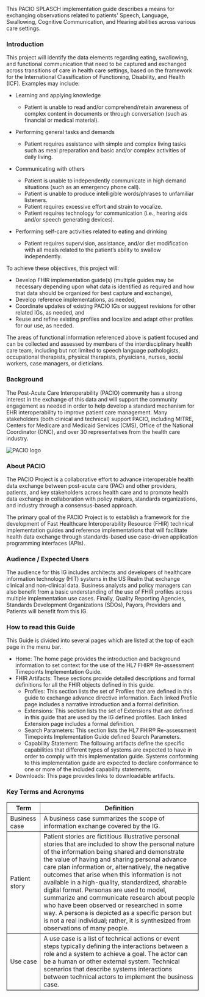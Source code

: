 This PACIO SPLASCH implementation guide describes a means for exchanging observations related to patients' Speech, Language, Swallowing, Cognitive Communication, and Hearing abilities across various care settings.

### Introduction 

This project will identify the data elements regarding eating, swallowing, and functional communication that need to be captured and exchanged across transitions of care in health care settings, based on the framework for the International Classification of Functioning, Disability, and Health (ICF). Examples may include:
* Learning and applying knowledge
    * Patient is unable to read and/or comprehend/retain awareness of complex content in documents or through conversation (such as financial or medical material).

* Performing general tasks and demands
    * Patient requires assistance with simple and complex living tasks such as meal preparation and basic and/or complex activities of daily living.

* Communicating with others
    * Patient is unable to independently communicate in high demand situations (such as an emergency phone call).
    * Patient is unable to produce intelligible words/phrases to unfamiliar listeners.
    * Patient requires excessive effort and strain to vocalize.
    * Patient requires technology for communication (i.e., hearing aids and/or speech generating devices).

* Performing self-care activities related to eating and drinking
    * Patient requires supervision, assistance, and/or diet modification with all meals related to the patient’s ability to swallow independently.

To achieve these objectives, this project will:
* Develop FHIR implementation guide(s) (multiple guides may be necessary depending upon what data is identified as required and how that data should be organized for best capture and exchange),
* Develop reference implementations, as needed,
* Coordinate updates of existing PACIO IGs or suggest revisions for other related IGs, as needed, and
* Reuse and refine existing profiles and localize and adapt other profiles for our use, as needed.

The areas of functional information referenced above is patient focused and can be collected and assessed by members of the interdisciplinary health care team, including but not limited to speech language pathologists, occupational therapists, physical therapists, physicians, nurses, social workers, case managers, or dieticians.

### Background

The Post-Acute Care Interoperability (PACIO) community has a strong interest in the exchange of this data and will support the community engagement as needed in order to help develop a standard mechanism for EHR interoperability to improve patient care management. Many stakeholders (both clinical and technical) support PACIO, including MITRE, Centers for Medicare and Medicaid Services (CMS), Office of the National Coordinator (ONC), and over 30 representatives from the health care industry.


![PACIO logo](./pacio.png)

### About PACIO

The PACIO Project is a collaborative effort to advance interoperable health data exchange between post-acute care (PAC) and other providers, patients, and key stakeholders across health care and to promote health data exchange in collaboration with policy makers, standards organizations, and industry through a consensus-based approach.


The primary goal of the PACIO Project is to establish a framework for the development of Fast Healthcare Interoperability Resource (FHIR) technical implementation guides and reference implementations that will facilitate health data exchange through standards-based use case-driven application programming interfaces (APIs).


### Audience / Expected Users

The audience for this IG includes architects and developers of healthcare information technology (HIT) systems in the US Realm that exchange clinical and non-clinical data. Business analysts and policy managers can also benefit from a basic understanding of the use of FHIR profiles across multiple implementation use cases. Finally, Quality Reporting Agencies, Standards Development Organizations (SDOs), Payors, Providers and Patients will benefit from this IG.


### How to read this Guide
This Guide is divided into several pages which are listed at the top of each page in the menu bar.
<ul>
    <li>Home: The home page provides the introduction and background information to set context for the use of the HL7 FHIR® Re-assessment Timepoints Implementation Guide.</li>
<!--    <li>Guidance: These pages provide overall guidance in using the profiles and transactions defined in this guide by detailing the business case, patient stories and personas and use cases.
        <ul>
            <li>Business Case: A business case summarizes the scope of information exchange covered by the IG.</li>
            <li>Patient Stories and Personas: Patient stories and personas give context to the data exchange standards detailed in the technical areas of the IG.  They allow the non-technical reader to envision situations in which the IGs provisions would apply, and ensure that development aspects of conforming to the IG meet the intended needs for exchange of this type of information.</li>
            <li>Use Cases: A use case is a list of technical actions or event steps typically defining the interactions between a role and a system to achieve a goal. The actor can be a human or other external system. Technical scenarios that describe systems interactions between technical actors to implement the business case.</li>
            <li>Security: General security requirements and recommendations for HL7 FHIR® Re-assessment Timepoints Implementation Guide actors.TBD: Security information will need to be described as needed.</li>
            <li>About ADI Examples: Descriptive examples that demonstrate the use of Re-assessment Timepoints profiles and exchange mechanisms.</li>
        </ul>
    </li>
-->
    <li>FHIR Artifacts: These sections provide detailed descriptions and formal definitions for all the FHIR objects defined in this guide.
        <ul>
            <li>Profiles: This section lists the set of Profiles that are defined in this guide to exchange advance directive information. Each linked Profile page includes a narrative introduction and a formal definition.</li>
            <li>Extensions: This section lists the set of Extensions that are defined in this guide that are used by the IG defined profiles. Each linked Extension  page includes a formal definition.</li>
            <li>Search Parameters: This section lists the HL7 FHIR® Re-assessment Timepoints Implementation Guide defined Search Parameters.</li>
            <li>Capability Statement: The following artifacts define the specific capabilities that different types of systems are expected to have in order to comply with this implementation guide. Systems conforming to this implementation guide are expected to declare conformance to one or more of the included capability statements.</li>
            <!--<li>Terminology: This section lists the value sets and code system defined for HL7 FHIR® ADI Implementation Guide profiles.</li>-->
        </ul>
    </li>
    <li>Downloads: This page provides links to downloadable artifacts.</li>
</ul>


### Key Terms and Acronyms

<table border="1">
    <tr>
        <th><b>Term</b></th>
        <th><b>Definition</b></th>
    </tr>
    <tr>
        <td>Business case</td>
        <td>A business case summarizes the scope of information exchange covered by the IG.</td>
    </tr>
    <tr>
        <td>Patient story</td>
        <td>Patient stories are fictitious illustrative personal stories that are included to show the personal nature of the information being shared and demonstrate the value of having and sharing personal advance care plan information or, alternatively, the negative outcomes that arise when this information is not available in a high-quality, standardized, sharable digital format.
        Personas are used to model, summarize and communicate research about people who have been observed or researched in some way. A persona is depicted as a specific person but is not a real individual; rather, it is synthesized from observations of many people.
    </td>
    </tr>
    <tr>
        <td>Use case</td>
        <td>A use case is a list of technical actions or event steps typically defining the interactions between a role and a system to achieve a goal. The actor can be a human or other external system. Technical scenarios that describe systems interactions between technical actors to implement the business case.</td>
    </tr>
    
</table>
